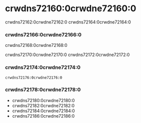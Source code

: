 # crwdns72160:0crwdne72160:0

crwdns72162:0crwdne72162:0 crwdns72164:0crwdne72164:0

### crwdns72166:0crwdne72166:0

crwdns72168:0crwdne72168:0

crwdns72170:0crwdne72170:0 crwdns72172:0crwdne72172:0

### crwdns72174:0crwdne72174:0

    crwdns72176:0crwdne72176:0
    

### crwdns72178:0crwdne72178:0

- crwdns72180:0crwdne72180:0
- crwdns72182:0crwdne72182:0
- crwdns72184:0crwdne72184:0
- crwdns72186:0crwdne72186:0